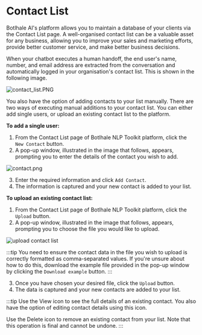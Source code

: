 # Contact List

Botlhale AI's platform allows you to maintain a database of your clients via the Contact List page. A well-organised contact list can be a valuable asset for any business, allowing you to improve your sales and marketing efforts, provide better customer service, and make better business decisions. 

When your chatbot executes a human handoff, the end user's name, number, and email address are extracted from the conversation and automatically logged in your organisation's contact list. This is shown in the following image. 

![contact_list.PNG](https://stoplight.io/api/v1/projects/cHJqOjg4ODkz/images/hbmkQHxFQyo)

You also have the option of adding contacts to your list manually. There are two ways of executing manual additions to your contact list. You can either add single users, or upload an existing contact list to the platform. 

**To add a single user:**

1. From the Contact List page of Botlhale NLP Toolkit platform, click the `New Contact` button.
2. A pop-up window, illustrated in the image that follows, appears, prompting you to enter the details of the contact you wish to add.

![contact.png](https://stoplight.io/api/v1/projects/cHJqOjg4ODkz/images/Snn7twiJcfg)

3. Enter the required information and click `Add Contact`.
4. The information is captured and your new contact is added to your list.


**To upload an existing contact list:**

1. From the Contact List page of Botlhale NLP Toolkit platform, click the `Upload` button.
2. A pop-up window, illustrated in the image that follows, appears, prompting you to choose the file you would like to upload.

![upload contact list](https://botlhale-ai-assets.s3.amazonaws.com/doc-imgs/upload-contact-list.png)

:::tip
You need to ensure the contact data in the file you wish to upload is correctly formatted as comma-separated values. If you're unsure about how to do this, download the example file provided in the pop-up window by clicking the `Download example` button. 
:::

3. Once you have chosen your desired file, click the `Upload` button.
4. The data is captured and your new contacts are added to your list.

:::tip
Use the View icon to see the full details of an existing contact. You also have the option of editing contact details using this icon.

Use the Delete icon to remove an existing contact from your list. Note that this operation is final and cannot be undone.
:::




